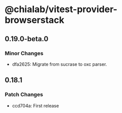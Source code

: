 # @chialab/vitest-provider-browserstack

## 0.19.0-beta.0

### Minor Changes

- dfa2625: Migrate from sucrase to oxc parser.

## 0.18.1

### Patch Changes

- ccd704a: First release
